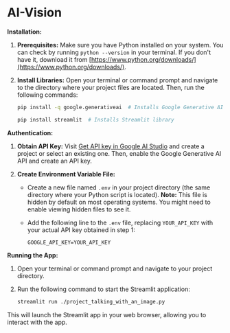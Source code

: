# AI-Vision

**Installation:**

1. **Prerequisites:** Make sure you have Python installed on your system. You can check by running `python --version` in your terminal. If you don't have it, download it from [https://www.python.org/downloads/](https://www.python.org/downloads/).
2. **Install Libraries:** Open your terminal or command prompt and navigate to the directory where your project files are located. Then, run the following commands:

   ```bash
   pip install -q google.generativeai  # Installs Google Generative AI library (quiet mode to suppress output)
   ```

   ```bash
   pip install streamlit  # Installs Streamlit library
   ```

**Authentication:**

1. **Obtain API Key:** Visit [Get API key in Google AI Studio](https://ai.google.dev/) and create a project or select an existing one. Then, enable the Google Generative AI API and create an API key.

2. **Create Environment Variable File:**

   - Create a new file named `.env` in your project directory (the same directory where your Python script is located).
     **Note:** This file is hidden by default on most operating systems. You might need to enable viewing hidden files to see it.

   - Add the following line to the `.env` file, replacing `YOUR_API_KEY` with your actual API key obtained in step 1:

     ```
     GOOGLE_API_KEY=YOUR_API_KEY
     ```

**Running the App:**

1. Open your terminal or command prompt and navigate to your project directory.

2. Run the following command to start the Streamlit application:

   ```bash
   streamlit run ./project_talking_with_an_image.py
   ```

This will launch the Streamlit app in your web browser, allowing you to interact with the app.
